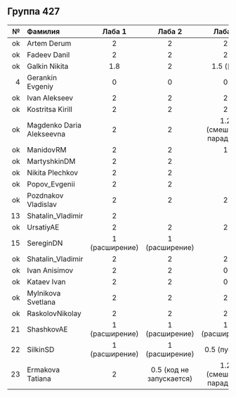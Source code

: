 ## Группа 427

<div id="header" align="center">
  <div id="main">
  </div>
  
| **№**	| **Фамилия**  	| **Лаба 1** 	| **Лаба 2** 	| **Лаба 3** 	| **Лаба 4** 	|
|------:	|:--------------|:----------:	|:----------:	|:----------:	|:----------:	|
|    ok 	|   Artem Derum |      2     	|      2    	|          2  	|       1.8     	|  
|    ok 	| Fadeev Danil	|    2      	|         2   	|     2      	|        1.8   	|
|    ok 	| Galkin Nikita	| 1.8 |         2   	|     1.5 ([;:])       	|     1.8       	|
|   4	| Gerankin Evgeniy 	|    0       	|        0    	|       0     	|     0       	|
|    ok	| Ivan Alekseev	| 2 | 2 | 2 |         1.8   	| 
|   ok	| Kostritsa Kirill	| 2 | 2 |      2      	|      1.8      	|
|   ok | Magdenko Daria Alekseevna	| 2 |     2      	|        1.2  (смешение парадигм)      	|        1.5    	|
|   ok 	| ManidovRM | 2 | 2 |      1      	|     2     	|
|   ok	| MartyshkinDM	| 2 |     2   	|            	|      2     	|
|   ok | Nikita Plechkov|     2      	|        2    	|            	|          2  	|
|   ok | Popov_Evgenii	|         2 	|         2   	|            	|         2  	|
|   ok | Pozdnakov Vladislav	|         2 	|          2 	|          2 	|       2     	|
|   13	| Shatalin_Vladimir	| 2 |            	|            	|     .       	|
|   ok	| UrsatiyAE	| 2 |          2  	|         2   	|       2     	|
|   15	|  SereginDN	|    1  (расширение)	|      1  (расширение) 	|            	|     1   (расширение) 	|
|   ok	|Shatalin_Vladimir  	|     2      	|        2   	|        2   	|    2       	|
|   ok  |	Ivan Anisimov|      2 	|      2      	|       0     	|          2  	|
|   ok	|Kataev Ivan	|      2 	|        2   	|        0    	|         2   	|
|   ok | Mylnikova Svetlana	|      2 	|        2    	|      2      	|            	|
|   ok	|RaskolovNikolay	|      2 	|      2     	|      2      	|      2      	|
|   21	|	ShashkovAE|      1 (расширение)	 	|        1 (расширение)	   	|     1 (расширение)	      	|      1 (расширение)	    	|
|   22	|SilkinSD	|      1 (расширение)	 	|      1   (расширение)	   	|         0.5 (пустой) 	|        1   (расширение)	 	|
|   23	|Ermakova Tatiana	|      2 	|      0.5 (код не запускается)      	|     1.2  (смешение парадигм)     	|     1.8 (смешение парадигм)       	|
</div>
